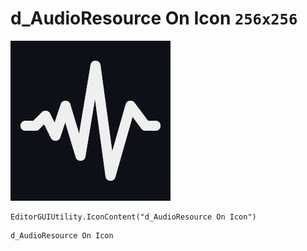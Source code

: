 # d_AudioResource On Icon `256x256`
<img src="/img/d_AudioResource%20On%20Icon.png" width=256 height=256>

``` CSharp
EditorGUIUtility.IconContent("d_AudioResource On Icon")
```
```
d_AudioResource On Icon
```
